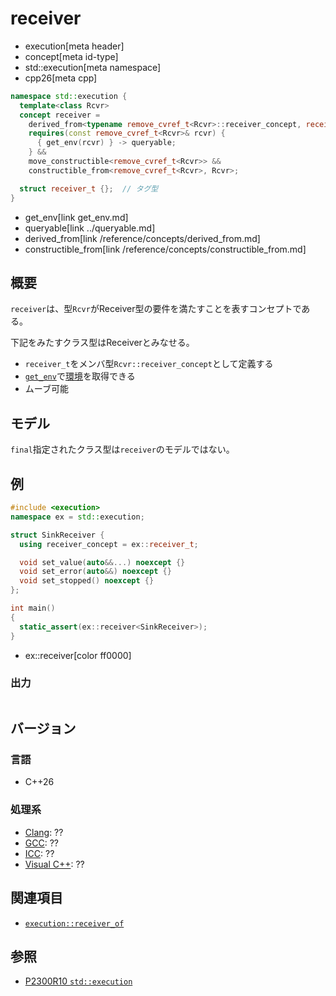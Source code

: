 # receiver
* execution[meta header]
* concept[meta id-type]
* std::execution[meta namespace]
* cpp26[meta cpp]

```cpp
namespace std::execution {
  template<class Rcvr>
  concept receiver =
    derived_from<typename remove_cvref_t<Rcvr>::receiver_concept, receiver_t> &&
    requires(const remove_cvref_t<Rcvr>& rcvr) {
      { get_env(rcvr) } -> queryable;
    } &&
    move_constructible<remove_cvref_t<Rcvr>> &&
    constructible_from<remove_cvref_t<Rcvr>, Rcvr>;

  struct receiver_t {};  // タグ型
}
```
* get_env[link get_env.md]
* queryable[link ../queryable.md]
* derived_from[link /reference/concepts/derived_from.md]
* constructible_from[link /reference/concepts/constructible_from.md]

## 概要
`receiver`は、型`Rcvr`がReceiver型の要件を満たすことを表すコンセプトである。

下記をみたすクラス型はReceiverとみなせる。

- `receiver_t`をメンバ型`Rcvr::receiver_concept`として定義する
- [`get_env`](get_env.md)で[環境](../queryable.md)を取得できる
- ムーブ可能


## モデル
`final`指定されたクラス型は`receiver`のモデルではない。


## 例
```cpp example
#include <execution>
namespace ex = std::execution;

struct SinkReceiver {
  using receiver_concept = ex::receiver_t;

  void set_value(auto&&...) noexcept {}
  void set_error(auto&&) noexcept {}
  void set_stopped() noexcept {}
};

int main()
{
  static_assert(ex::receiver<SinkReceiver>);
}
```
* ex::receiver[color ff0000]

### 出力
```
```


## バージョン
### 言語
- C++26

### 処理系
- [Clang](/implementation.md#clang): ??
- [GCC](/implementation.md#gcc): ??
- [ICC](/implementation.md#icc): ??
- [Visual C++](/implementation.md#visual_cpp): ??


## 関連項目
- [`execution::receiver_of`](receiver_of.md)


## 参照
- [P2300R10 `std::execution`](https://www.open-std.org/jtc1/sc22/wg21/docs/papers/2024/p2300r10.html)
